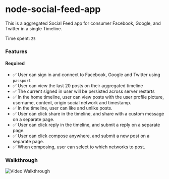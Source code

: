# node-social-feed-app

This is a aggregated Social Feed app for consumer Facebook, Google, and Twitter in a single Timeline.


Time spent: `25`

### Features

#### Required

- &#9989; User can sign in and connect to Facebook, Google and Twitter using `passport`
- &#9989; User can view the last 20 posts on their aggregated timeline
- &#9989; The current signed in user will be persisted across server restarts
- &#9989; In the home timeline, user can view posts with the user profile picture, username, content, origin social network and timestamp.
- &#9989; In the timeline, user can like and unlike posts.
- &#9989; User can click share in the timeline, and share with a custom message on a separate page.
- &#9989; User can click reply in the timeline, and submit a reply on a separate page.
- &#9989; User can click compose anywhere, and submit a new post on a separate page.
- &#9989; When composing, user can select to which networks to post.



### Walkthrough

![Video Walkthrough](...)